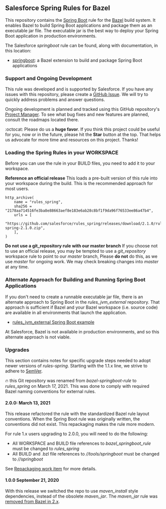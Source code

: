 ## Salesforce Spring Rules for Bazel

This repository contains the [Spring Boot](https://spring.io/guides/gs/spring-boot/) rule
  for the [Bazel](https://bazel.build/) build system.
It enables Bazel to build Spring Boot applications and package them as an executable jar file.
The executable jar is the best way to deploy your Spring Boot application in production environments.

The Salesforce *springboot* rule can be found, along with documentation, in this location:
- [springboot](springboot): a Bazel extension to build and package Spring Boot applications

### Support and Ongoing Development

This rule was developed and is supported by Salesforce.
If you have any issues with this repository, please create a [GitHub Issue](https://github.com/salesforce/rules_spring/issues).
We will try to quickly address problems and answer questions.

Ongoing development is planned and tracked using this GitHub repository's [Project Manager](https://github.com/salesforce/rules_spring/projects).
To see what bug fixes and new features are planned, consult the roadmaps located there.

:octocat: Please do us a **huge favor**. If you think this project could be useful for you, now or in the future,
  please hit the **Star** button at the top. That helps us advocate for more time and resources on this project. Thanks!

### Loading the Spring Rules in your WORKSPACE

Before you can use the rule in your BUILD files, you need to add it to your workspace.

**Reference an official release**
This loads a pre-built version of this rule into your workspace during the build.
This is the recommended approach for most users.

```starlark
http_archive(
    name = "rules_spring",
    sha256 = "2178aa714516fe3ba8e88663aef8e183e6ab28c8bf1f9da96f76533ee86a47b4",
    urls = [
        "https://github.com/salesforce/rules_spring/releases/download/2.1.0/rules-spring-2.1.0.zip",
    ],
)
```

**Do not use a git_repository rule with our master branch**
If you choose not to use an official release, you may be tempted to use a *git_repository* workspace
  rule to point to our *master* branch,
Please **do not** do this, as we use *master* for ongoing work.
We may check breaking changes into *master* at any time.


### Alternate Approach for Building and Running Spring Boot Applications

If you don't need to create a runnable executable jar file, there is an alternate approach to Spring Boot
  in the *rules_jvm_external* repository.
That approach is sufficient if Bazel and your Bazel workspace (i.e. source code) are available in
  all environments that launch the application.
- [rules_jvm_external Spring Boot example](https://github.com/bazelbuild/rules_jvm_external/tree/master/examples/spring_boot)

At Salesforce, Bazel is not available in production environments, and so this alternate approach is not viable.

### Upgrades

This section contains notes for specific upgrade steps needed to adopt newer versions of *rules-spring*.
Starting with the 1.1.x line, we strive to adhere to [SemVer](https://semver.org/).

:fire: this Git repository was renamed from *bazel-springboot-rule* to *rules_spring* on March 17, 2021.
This was done to comply with required Bazel naming conventions for external rules.

#### 2.0.0: March 13, 2021

This release refactored the rule with the standardized Bazel rule layout conventions.
When the Spring Boot rule was originally written, the conventions did not exist.
This repackaging makes the rule more modern.

For rule 1.x users upgrading to 2.0.0, you will need to do the following:
- All WORKSPACE and BUILD file references to *bazel_springboot_rule* must be changed to *rules_spring*
- All BUILD and .bzl file references to *//tools/springboot* must be changed to *//springboot*

See [Repackaging work item](https://github.com/salesforce/rules_spring/issues/30) for more details.

#### 1.0.0 September 21, 2020

With this release we switched the repo to use *maven_install* style dependencies, instead of the obsolete *maven_jar*.
The *maven_jar* rule was [removed from Bazel in 2.x](https://github.com/bazelbuild/bazel/issues/6799).
